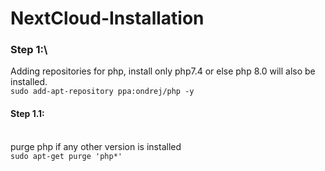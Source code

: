 # NextCloud-Installation
### Step 1:\
Adding repositories for php, install only php7.4 or else php 8.0 will also be installed.\
```sudo add-apt-repository ppa:ondrej/php -y```
#### Step 1.1:
<br/>purge php if any other version is installed
<br/>```sudo apt-get purge 'php*'```
